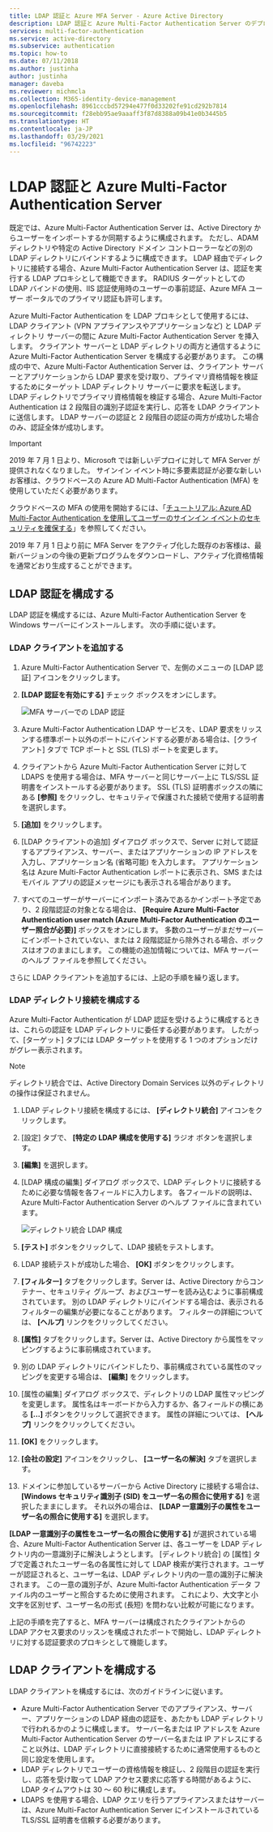```yaml
---
title: LDAP 認証と Azure MFA Server - Azure Active Directory
description: LDAP 認証と Azure Multi-Factor Authentication Server のデプロイ。
services: multi-factor-authentication
ms.service: active-directory
ms.subservice: authentication
ms.topic: how-to
ms.date: 07/11/2018
ms.author: justinha
author: justinha
manager: daveba
ms.reviewer: michmcla
ms.collection: M365-identity-device-management
ms.openlocfilehash: 8961cccbd57294e477f0d33202fe91cd292b7814
ms.sourcegitcommit: f28ebb95ae9aaaff3f87d8388a09b41e0b3445b5
ms.translationtype: HT
ms.contentlocale: ja-JP
ms.lasthandoff: 03/29/2021
ms.locfileid: "96742223"
---
```

# <a name="ldap-authentication-and-azure-multi-factor-authentication-server"></a>LDAP 認証と Azure Multi-Factor Authentication Server

既定では、Azure Multi-Factor Authentication Server は、Active Directory からユーザーをインポートするか同期するように構成されます。 ただし、ADAM ディレクトリや特定の Active Directory ドメイン コントローラーなどの別の LDAP ディレクトリにバインドするように構成できます。 LDAP 経由でディレクトリに接続する場合、Azure Multi-Factor Authentication Server は、認証を実行する LDAP プロキシとして機能できます。 RADIUS ターゲットとしての LDAP バインドの使用、IIS 認証使用時のユーザーの事前認証、Azure MFA ユーザー ポータルでのプライマリ認証も許可します。

Azure Multi-Factor Authentication を LDAP プロキシとして使用するには、LDAP クライアント (VPN アプライアンスやアプリケーションなど) と LDAP ディレクトリ サーバーの間に Azure Multi-Factor Authentication Server を挿入します。 クライアント サーバーと LDAP ディレクトリの両方と通信するように Azure Multi-Factor Authentication Server を構成する必要があります。 この構成の中で、Azure Multi-Factor Authentication Server は、クライアント サーバーとアプリケーションから LDAP 要求を受け取り、プライマリ資格情報を検証するためにターゲット LDAP ディレクトリ サーバーに要求を転送します。 LDAP ディレクトリでプライマリ資格情報を検証する場合、Azure Multi-Factor Authentication は 2 段階目の識別子認証を実行し、応答を LDAP クライアントに送信します。 LDAP サーバーの認証と 2 段階目の認証の両方が成功した場合のみ、認証全体が成功します。

> [!IMPORTANT]
> 2019 年 7 月 1 日より、Microsoft では新しいデプロイに対して MFA Server が提供されなくなりました。 サインイン イベント時に多要素認証が必要な新しいお客様は、クラウドベースの Azure AD Multi-Factor Authentication (MFA) を使用していただく必要があります。
>
> クラウドベースの MFA の使用を開始するには、「[チュートリアル: Azure AD Multi-Factor Authentication を使用してユーザーのサインイン イベントのセキュリティを確保する](tutorial-enable-azure-mfa.md)」を参照してください。
>
> 2019 年 7 月 1 日より前に MFA Server をアクティブ化した既存のお客様は、最新バージョンの今後の更新プログラムをダウンロードし、アクティブ化資格情報を通常どおり生成することができます。

## <a name="configure-ldap-authentication"></a>LDAP 認証を構成する

LDAP 認証を構成するには、Azure Multi-Factor Authentication Server を Windows サーバーにインストールします。 次の手順に従います。

### <a name="add-an-ldap-client"></a>LDAP クライアントを追加する

1. Azure Multi-Factor Authentication Server で、左側のメニューの [LDAP 認証] アイコンをクリックします。
2. **[LDAP 認証を有効にする]** チェック ボックスをオンにします。

   ![MFA サーバーでの LDAP 認証](./media/howto-mfaserver-dir-ldap/ldap2.png)

3. Azure Multi-Factor Authentication LDAP サービスを、LDAP 要求をリッスンする標準ポート以外のポートにバインドする必要がある場合は、[クライアント] タブで TCP ポートと SSL (TLS) ポートを変更します。
4. クライアントから Azure Multi-Factor Authentication Server に対して LDAPS を使用する場合は、MFA サーバーと同じサーバー上に TLS/SSL 証明書をインストールする必要があります。 SSL (TLS) 証明書ボックスの隣にある **[参照]** をクリックし、セキュリティで保護された接続で使用する証明書を選択します。
5. **[追加]** をクリックします。
6. [LDAP クライアントの追加] ダイアログ ボックスで、Server に対して認証するアプライアンス、サーバー、またはアプリケーションの IP アドレスを入力し、アプリケーション名 (省略可能) を入力します。 アプリケーション名は Azure Multi-Factor Authentication レポートに表示され、SMS またはモバイル アプリの認証メッセージにも表示される場合があります。
7. すべてのユーザーがサーバーにインポート済みであるかインポート予定であり、2 段階認証の対象となる場合は、 **[Require Azure Multi-Factor Authentication user match (Azure Multi-Factor Authentication のユーザー照合が必要)]** ボックスをオンにします。 多数のユーザーがまだサーバーにインポートされていない、または 2 段階認証から除外される場合、ボックスはオフのままにします。 この機能の追加情報については、MFA サーバーのヘルプ ファイルを参照してください。

さらに LDAP クライアントを追加するには、上記の手順を繰り返します。

### <a name="configure-the-ldap-directory-connection"></a>LDAP ディレクトリ接続を構成する

Azure Multi-Factor Authentication が LDAP 認証を受けるように構成するときは、これらの認証を LDAP ディレクトリに委任する必要があります。 したがって、[ターゲット] タブには LDAP ターゲットを使用する 1 つのオプションだけがグレー表示されます。

> [!NOTE]
> ディレクトリ統合では、Active Directory Domain Services 以外のディレクトリの操作は保証されません。

1. LDAP ディレクトリ接続を構成するには、 **[ディレクトリ統合]** アイコンをクリックします。
2. [設定] タブで、 **[特定の LDAP 構成を使用する]** ラジオ ボタンを選択します。
3. **[編集]** を選択します。
4. [LDAP 構成の編集] ダイアログ ボックスで、LDAP ディレクトリに接続するために必要な情報を各フィールドに入力します。 各フィールドの説明は、Azure Multi-Factor Authentication Server のヘルプ ファイルに含まれています。

    ![ディレクトリ統合 LDAP 構成](./media/howto-mfaserver-dir-ldap/ldap.png)

5. **[テスト]** ボタンをクリックして、LDAP 接続をテストします。
6. LDAP 接続テストが成功した場合、 **[OK]** ボタンをクリックします。
7. **[フィルター]** タブをクリックします。Server は、Active Directory からコンテナー、セキュリティ グループ、およびユーザーを読み込むように事前構成されています。 別の LDAP ディレクトリにバインドする場合は、表示されるフィルターの編集が必要になることがあります。 フィルターの詳細については、 **[ヘルプ]** リンクをクリックしてください。
8. **[属性]** タブをクリックします。Server は、Active Directory から属性をマッピングするように事前構成されています。
9. 別の LDAP ディレクトリにバインドしたり、事前構成されている属性のマッピングを変更する場合は、 **[編集]** をクリックします。
10. [属性の編集] ダイアログ ボックスで、ディレクトリの LDAP 属性マッピングを変更します。 属性名はキーボードから入力するか、各フィールドの横にある **[…]** ボタンをクリックして選択できます。 属性の詳細については、 **[ヘルプ]** リンクをクリックしてください。
11. **[OK]** をクリックします。
12. **[会社の設定]** アイコンをクリックし、 **[ユーザー名の解決]** タブを選択します。
13. ドメインに参加しているサーバーから Active Directory に接続する場合は、 **[Windows セキュリティ識別子 (SID) をユーザー名の照合に使用する]** を選択したままにします。 それ以外の場合は、 **[LDAP 一意識別子の属性をユーザー名の照合に使用する]** を選択します。

**[LDAP 一意識別子の属性をユーザー名の照合に使用する]** が選択されている場合、Azure Multi-Factor Authentication Server は、各ユーザーを LDAP ディレクトリ内の一意識別子に解決しようとします。 [ディレクトリ統合] の [属性] タブで定義されたユーザー名の各属性に対して LDAP 検索が実行されます。ユーザーが認証されると、ユーザー名は、LDAP ディレクトリ内の一意の識別子に解決されます。 この一意の識別子が、Azure Multi-factor Authentication データ ファイル内のユーザーと照合するために使用されます。 これにより、大文字と小文字を区別せず、ユーザー名の形式 (長短) を問わない比較が可能になります。

上記の手順を完了すると、MFA サーバーは構成されたクライアントからの LDAP アクセス要求のリッスンを構成されたポートで開始し、LDAP ディレクトリに対する認証要求のプロキシとして機能します。

## <a name="configure-ldap-client"></a>LDAP クライアントを構成する

LDAP クライアントを構成するには、次のガイドラインに従います。

* Azure Multi-Factor Authentication Server でのアプライアンス、サーバー、アプリケーションの LDAP 経由の認証を、あたかも LDAP ディレクトリで行われるかのように構成します。 サーバー名または IP アドレスを Azure Multi-Factor Authentication Server のサーバー名または IP アドレスにすること以外は、LDAP ディレクトリに直接接続するために通常使用するものと同じ設定を使用します。
* LDAP ディレクトリでユーザーの資格情報を検証し、2 段階目の認証を実行し、応答を受け取って LDAP アクセス要求に応答する時間があるように、LDAP タイムアウトは 30 ～ 60 秒に構成します。
* LDAPS を使用する場合、LDAP クエリを行うアプライアンスまたはサーバーは、Azure Multi-Factor Authentication Server にインストールされている TLS/SSL 証明書を信頼する必要があります。
